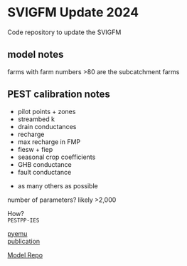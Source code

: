 # SVIGFM Update 2024


Code repository to update the SVIGFM


## model notes

farms with farm numbers >80 are the subcatchment farms

## PEST calibration notes
- pilot points + zones  
- streambed k  
- drain conductances
- recharge 
- max recharge in FMP
- fiesw + fiep
- seasonal crop coefficients
- GHB conductance
- fault conductance
+ as many others as possible


number of parameters? likely >2,000

How?  
`PESTPP-IES` 

[pyemu](https://github.com/pypest/pyemu)  
[publication](https://www.sciencedirect.com/science/article/abs/pii/S1364815216305461?via%3Dihub)  


[Model Repo](https://github.com/andyrich/SVIGFM_model)
